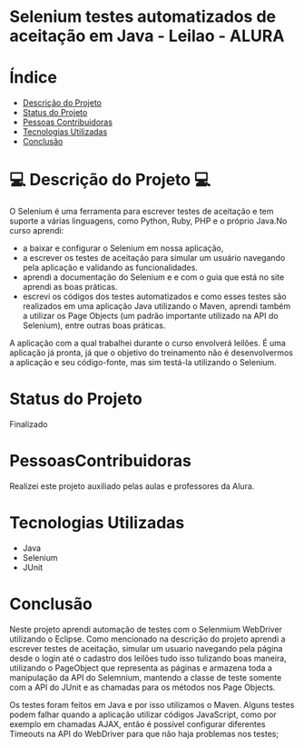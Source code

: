 
# Selenium testes automatizados de aceitação em Java - Leilao - ALURA

# Índice 

* [Descrição do Projeto](#descrição-do-projeto)
* [Status do Projeto](#status-do-Projeto)
* [Pessoas Contribuidoras](#pessoas-contribuidoras)
* [Tecnologias Utilizadas](#tecnologias-utilizadas)
* [Conclusão](#conclusão)

# 💻 Descrição do Projeto 💻

O Selenium é uma ferramenta para escrever testes de aceitação e tem suporte a várias linguagens, como Python, Ruby, PHP e o próprio Java.No curso aprendi:
* a baixar e configurar o Selenium em nossa aplicação, 
* a escrever os testes de aceitação para simular um usuário navegando pela aplicação e validando as funcionalidades.
* aprendi a documentação do Selenium e e com o guia que está no site aprendi as boas práticas.
* escrevi os códigos dos testes automatizados e como esses testes são realizados em uma aplicação Java utilizando o Maven, aprendi também a utilizar os Page Objects (um padrão importante utilizado na API do Selenium), entre outras boas práticas. 
 
 A aplicação com a qual trabalhei durante o curso envolverá leilões. É uma aplicação já pronta, já que o objetivo do treinamento não é desenvolvermos a aplicação e seu código-fonte, mas sim testá-la utilizando o Selenium.


# Status do Projeto
Finalizado


# PessoasContribuidoras
 Realizei este projeto auxiliado pelas aulas e professores da Alura.
 
 # Tecnologias Utilizadas
- Java
- Selenium
- JUnit
 
# Conclusão
 Neste projeto aprendi automação de testes com o Selenmium WebDriver utilizando o Eclipse. Como mencionado na descrição do projeto aprendi a escrever testes de aceitação, simular um usuario navegando pela página desde o login até o cadastro dos leilões tudo isso tulizando boas maneira, utilizando o PageObject que representa as páginas e armazena toda a manipulação da API do Selemnium, mantendo a classe de teste somente com a API do JUnit e as chamadas para os métodos nos Page Objects.
 
 Os testes foram feitos em Java e por isso utilizamos o Maven. Alguns testes podem falhar quando a aplicação utilizar códigos JavaScript, como por exemplo em chamadas AJAX, então é possível configurar diferentes Timeouts na API do WebDriver para que não haja problemas nos testes;
